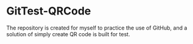 # GitTest-QRCode
The repository is created for myself to practice the use of GitHub, and a solution of simply create QR code is built for test.
